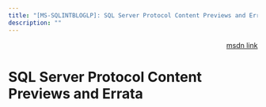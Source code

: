 ```yaml
---
title: "[MS-SQLINTBLOGLP]: SQL Server Protocol Content Previews and Errata"
description: ""
---
```


<p align="right"><a href="https://msdn.microsoft.com/en-us/library/4fac6802-34cf-4f7a-ab52-cb34d48913b3">msdn link</a></p>
 <h1 class="heading">SQL Server Protocol Content Previews and Errata</h1>
